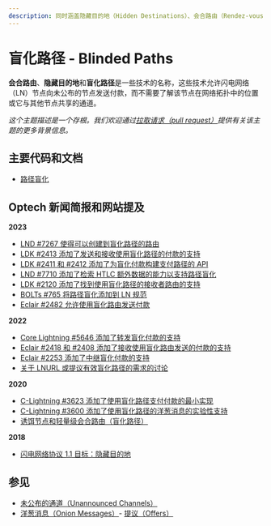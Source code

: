 ```yaml
---
description: 同时涵盖隐藏目的地（Hidden Destinations）、会合路由（Rendez-vous Routing）和路径盲化（Route Blinding）
---
```


# 盲化路径 - Blinded Paths

**会合路由**、**隐藏目的地**和**盲化路径**是一些技术的名称，这些技术允许闪电网络（LN）节点向未公布的节点发送付款，而不需要了解该节点在网络拓扑中的位置或它与其他节点共享的通道。

_这个主题描述是一个存根。我们欢迎通过_[_拉取请求（pull request）_](https://github.com/bitcoinops/bitcoinops.github.io/edit/master/\_topics/en/rendez-vous-routing.md)_提供有关该主题的更多背景信息。_

## 主要代码和文档

* [路径盲化](https://github.com/lightningnetwork/lightning-rfc/blob/route-blinding/proposals/route-blinding.md)

## Optech 新闻简报和网站提及

**2023**

* [LND #7267 使得可以创建到盲化路径的路由](https://bitcoinops.org/en/newsletters/2023/10/18/#lnd-7267)
* [LDK #2413 添加了发送和接收使用盲化路径的付款的支持](https://bitcoinops.org/en/newsletters/2023/09/20/#ldk-2413)
* [LDK #2411 和 #2412 添加了为盲化付款构建支付路径的 API](https://bitcoinops.org/en/newsletters/2023/08/30/#ldk-2411)
* [LND #7710 添加了检索 HTLC 额外数据的能力以支持路径盲化](https://bitcoinops.org/en/newsletters/2023/06/28/#lnd-7710)
* [LDK #2120 添加了找到使用盲化路径的接收者路由的支持](https://bitcoinops.org/en/newsletters/2023/06/28/#ldk-2120)
* [BOLTs #765 将路径盲化添加到 LN 规范](https://bitcoinops.org/en/newsletters/2023/04/05/#bolts-765)
* [Eclair #2482 允许使用盲化路由发送付款](https://bitcoinops.org/en/newsletters/2023/01/04/#eclair-2482)

**2022**

* [Core Lightning #5646 添加了转发盲化付款的支持](https://bitcoinops.org/en/newsletters/2022/11/02/#core-lightning-5646)
* [Eclair #2418 和 #2408 添加了接收使用盲化路由发送的付款的支持](https://bitcoinops.org/en/newsletters/2022/09/21/#eclair-2418)
* [Eclair #2253 添加了中继盲化付款的支持](https://bitcoinops.org/en/newsletters/2022/08/03/#eclair-2253)
* [关于 LNURL 或提议有效盲化路径的需求的讨论](https://bitcoinops.org/en/newsletters/2022/06/15/#blinded-paths)

**2020**

* [C-Lightning #3623 添加了使用盲化路径支付付款的最小实现](https://bitcoinops.org/en/newsletters/2020/04/22/#c-lightning-3623)
* [C-Lightning #3600 添加了使用盲化路径的洋葱消息的实验性支持](https://bitcoinops.org/en/newsletters/2020/04/08/#c-lightning-3600)
* [诱饵节点和轻量级会合路由（盲化路径）](https://bitcoinops.org/en/newsletters/2020/02/19/#decoy-nodes-and-lightweight-rendez-vous-routing)

**2018**

* [闪电网络协议 1.1 目标：隐藏目的地](https://bitcoinops.org/en/newsletters/2018/11/20/#hidden-destinations)

## 参见

* [未公布的通道（Unannounced Channels）](https://bitcoinops.org/en/topics/unannounced-channels/)
* [洋葱消息（Onion Messages）](https://bitcoinops.org/en/topics/onion-messages/)- [提议（Offers）](https://bitcoinops.org/en/topics/offers/)
